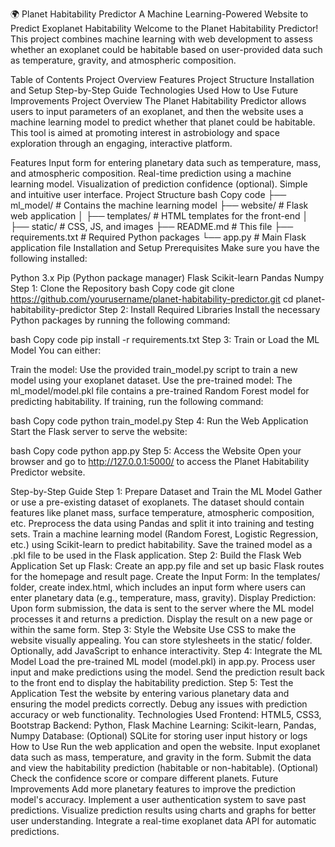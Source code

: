 🌍 Planet Habitability Predictor
A Machine Learning-Powered Website to Predict Exoplanet Habitability
Welcome to the Planet Habitability Predictor! This project combines machine learning with web development to assess whether an exoplanet could be habitable based on user-provided data such as temperature, gravity, and atmospheric composition.

Table of Contents
Project Overview
Features
Project Structure
Installation and Setup
Step-by-Step Guide
Technologies Used
How to Use
Future Improvements
Project Overview
The Planet Habitability Predictor allows users to input parameters of an exoplanet, and then the website uses a machine learning model to predict whether that planet could be habitable. This tool is aimed at promoting interest in astrobiology and space exploration through an engaging, interactive platform.

Features
Input form for entering planetary data such as temperature, mass, and atmospheric composition.
Real-time prediction using a machine learning model.
Visualization of prediction confidence (optional).
Simple and intuitive user interface.
Project Structure
bash
Copy code
├── ml_model/              # Contains the machine learning model
├── website/               # Flask web application
│   ├── templates/         # HTML templates for the front-end
│   ├── static/            # CSS, JS, and images
├── README.md              # This file
├── requirements.txt       # Required Python packages
└── app.py                 # Main Flask application file
Installation and Setup
Prerequisites
Make sure you have the following installed:

Python 3.x
Pip (Python package manager)
Flask
Scikit-learn
Pandas
Numpy
Step 1: Clone the Repository
bash
Copy code
git clone https://github.com/yourusername/planet-habitability-predictor.git
cd planet-habitability-predictor
Step 2: Install Required Libraries
Install the necessary Python packages by running the following command:

bash
Copy code
pip install -r requirements.txt
Step 3: Train or Load the ML Model
You can either:

Train the model: Use the provided train_model.py script to train a new model using your exoplanet dataset.
Use the pre-trained model: The ml_model/model.pkl file contains a pre-trained Random Forest model for predicting habitability.
If training, run the following command:

bash
Copy code
python train_model.py
Step 4: Run the Web Application
Start the Flask server to serve the website:

bash
Copy code
python app.py
Step 5: Access the Website
Open your browser and go to http://127.0.0.1:5000/ to access the Planet Habitability Predictor website.

Step-by-Step Guide
Step 1: Prepare Dataset and Train the ML Model
Gather or use a pre-existing dataset of exoplanets. The dataset should contain features like planet mass, surface temperature, atmospheric composition, etc.
Preprocess the data using Pandas and split it into training and testing sets.
Train a machine learning model (Random Forest, Logistic Regression, etc.) using Scikit-learn to predict habitability.
Save the trained model as a .pkl file to be used in the Flask application.
Step 2: Build the Flask Web Application
Set up Flask:
Create an app.py file and set up basic Flask routes for the homepage and result page.
Create the Input Form:
In the templates/ folder, create index.html, which includes an input form where users can enter planetary data (e.g., temperature, mass, gravity).
Display Prediction:
Upon form submission, the data is sent to the server where the ML model processes it and returns a prediction.
Display the result on a new page or within the same form.
Step 3: Style the Website
Use CSS to make the website visually appealing. You can store stylesheets in the static/ folder.
Optionally, add JavaScript to enhance interactivity.
Step 4: Integrate the ML Model
Load the pre-trained ML model (model.pkl) in app.py.
Process user input and make predictions using the model.
Send the prediction result back to the front end to display the habitability prediction.
Step 5: Test the Application
Test the website by entering various planetary data and ensuring the model predicts correctly.
Debug any issues with prediction accuracy or web functionality.
Technologies Used
Frontend: HTML5, CSS3, Bootstrap
Backend: Python, Flask
Machine Learning: Scikit-learn, Pandas, Numpy
Database: (Optional) SQLite for storing user input history or logs
How to Use
Run the web application and open the website.
Input exoplanet data such as mass, temperature, and gravity in the form.
Submit the data and view the habitability prediction (habitable or non-habitable).
(Optional) Check the confidence score or compare different planets.
Future Improvements
Add more planetary features to improve the prediction model's accuracy.
Implement a user authentication system to save past predictions.
Visualize prediction results using charts and graphs for better user understanding.
Integrate a real-time exoplanet data API for automatic predictions.

